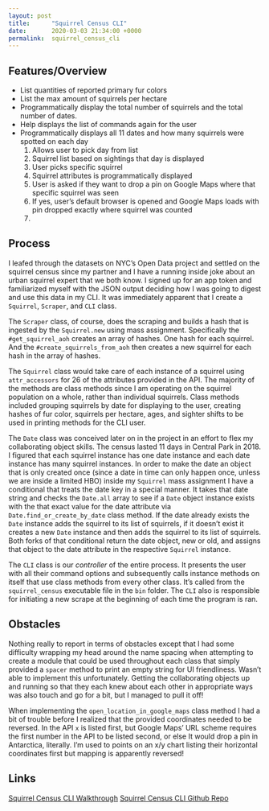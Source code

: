 ```yaml
---
layout: post
title:      "Squirrel Census CLI"
date:       2020-03-03 21:34:00 +0000
permalink:  squirrel_census_cli
---
```



## Features/Overview
* List quantities of reported primary fur colors
* List the max amount of squirrels per hectare
* Programmatically display the total number of squirrels and the total number of dates.
* Help displays the list of commands again for the user
* Programmatically displays all 11 dates and how many squirrels were spotted on each day
    1. Allows user to pick day from list
    2. Squirrel list based on sightings that day is displayed
    3. User picks specific squirrel
    4. Squirrel attributes is programmatically displayed
    5. User is asked if they want to drop a pin on Google Maps where that specific squirrel was seen
    6. If yes, user’s default browser is opened and Google Maps loads with pin dropped exactly where squirrel was counted
    7. 
## Process

I leafed through the datasets on NYC’s Open Data project and settled on the squirrel census since my partner and I have a running inside joke about an urban squirrel expert that we both know. I signed up for an app token and familiarized myself with the JSON output deciding how I was going to digest and use this data in my CLI. It was immediately apparent that I create a `Squirrel`, `Scraper`, and `CLI` class.

The `Scraper` class, of course, does the scraping and builds a hash that is ingested by the `Squirrel.new` using mass assignment. Specifically the `#get_squirrel_aoh` creates an array of hashes. One hash for each squirrel. And the `#create_squirrels_from_aoh` then creates a new squirrel for each hash in the array of hashes.

The `Squirrel` class would take care of each instance of a squirrel using `attr_accessors` for 26 of the attributes provided in the API. The majority of the methods are class methods since I am operating on the squirrel population on a whole, rather than individual squirrels. Class methods included grouping squirrels by date for displaying to the user, creating hashes of fur color, squirrels per hectare, ages, and sighter shifts to be used in printing methods for the CLI user.

The `Date` class was conceived later on in the project in an effort to flex my collaborating object skills. The census lasted 11 days in Central Park in 2018. I figured that each squirrel instance has one date instance and each date instance has many squirrel instances. In order to make the date an object that is only created once (since a date in time can only happen once, unless we are inside a limited HBO) inside my `Squirrel` mass assignment I have a conditional that treats the date key in a special manner. It takes that date string and checks the `Date.all` array to see if a `Date` object instance exists with the that exact value for the date attribute via `Date.find_or_create_by_date` class method. If the date already exists the `Date` instance adds the squirrel to its list of squirrels, if it doesn’t exist it creates a new `Date` instance and then adds the squirrel to its list of squirrels. Both forks of that conditional return the date object, new or old, and assigns that object to the date attribute in the respective `Squirrel` instance.

The `CLI` class is our *controller* of the entire process. It presents the user with all their command options and subsequently calls instance methods on itself that use class methods from every other class. It’s called from the `squirrel_census` executable file in the `bin` folder. The `CLI` also is responsible for initiating a new scrape at the beginning of each time the program is ran.

## Obstacles
Nothing really to report in terms of obstacles except that I had some difficulty wrapping my head around the name spacing when attempting to create a module that could be used throughout each class that simply provided a `spacer` method to print an empty string for UI friendliness. Wasn’t able to implement this unfortunately. Getting the collaborating objects up and running so that they each knew about each other in appropriate ways was also touch and go for a bit, but I managed to pull it off!

When implementing the `open_location_in_google_maps` class method I had a bit of trouble before I realized that the provided coordinates needed to be reversed. In the API `x` is listed first, but Google Maps’ URL scheme requires the first number in the API to be listed second, or else It would drop a pin in Antarctica, literally. I’m used to points on an x/y chart listing their horizontal coordinates first but mapping is apparently reversed!

## Links
[Squirrel Census CLI Walkthrough](https://www.youtube.com/watch?v=DyxNOYZZHww)
[Squirrel Census CLI Github Repo](https://github.com/d-otis/squirrel_census_cli)
